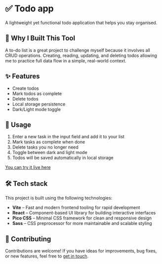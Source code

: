 # ✅ Todo app

A lightweight yet functional todo application that helps you stay organised.

## 🧰 Why I Built This Tool

A to-do list is a great project to challenge myself because it involves all CRUD operations. Creating, reading, updating, and deleting todos allowing me to practice full data flow in a simple, real-world context.

## ✨ Features

-   Create todos
-   Mark todos as complete
-   Delete todos
-   Local storage persistence
-   Dark/Light mode toggle

## 🚀 Usage

1. Enter a new task in the input field and add it to your list
2. Mark tasks as complete when done
3. Delete tasks you no longer need
4. Toggle between dark and light mode
5. Todos will be saved automatically in local storage

[You can try it live here](https://darryndotdev.github.io/todo-app/)

## 🛠 Tech stack

This project is built using the following technologies:

-   **Vite** – Fast and modern frontend tooling for rapid development
-   **React** – Component-based UI library for building interactive interfaces
-   **Pico CSS** – Minimal CSS framework for clean and responsive design
-   **Sass** – CSS preprocessor for more maintainable and scalable styling

## 🤝 Contributing

Contributions are welcome! If you have ideas for improvements, bug fixes, or new features, feel free to [get in touch](https://darryn.dev/contact).
